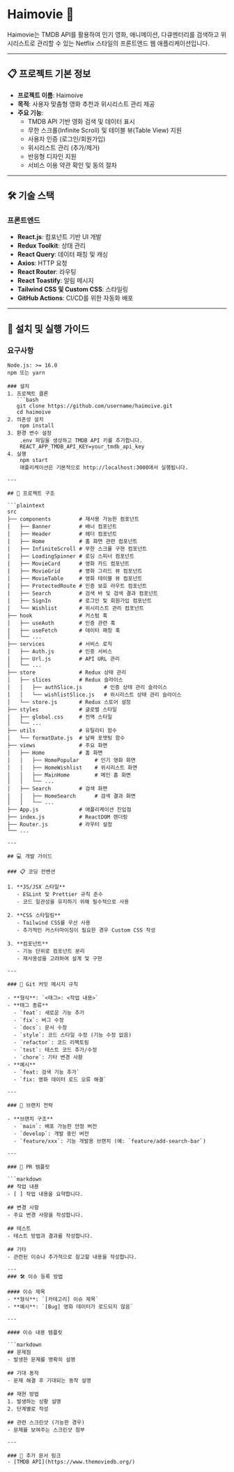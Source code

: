 # Haimovie 🎥

Haimovie는 TMDB API를 활용하여 인기 영화, 애니메이션, 다큐멘터리를 검색하고 위시리스트로 관리할 수 있는 Netflix 스타일의 프론트엔드 웹 애플리케이션입니다.

---

## 📋 프로젝트 기본 정보

- **프로젝트 이름**: Haimoive
- **목적**: 사용자 맞춤형 영화 추천과 위시리스트 관리 제공
- **주요 기능**:
  - TMDB API 기반 영화 검색 및 데이터 표시
  - 무한 스크롤(Infinite Scroll) 및 테이블 뷰(Table View) 지원
  - 사용자 인증 (로그인/회원가입)
  - 위시리스트 관리 (추가/제거)
  - 반응형 디자인 지원
  - 서비스 이용 약관 확인 및 동의 절차

---

## 🛠️ 기술 스택

### 프론트엔드
- **React.js**: 컴포넌트 기반 UI 개발
- **Redux Toolkit**: 상태 관리
- **React Query**: 데이터 패칭 및 캐싱
- **Axios**: HTTP 요청
- **React Router**: 라우팅
- **React Toastify**: 알림 메시지
- **Tailwind CSS 및 Custom CSS**: 스타일링
- **GitHub Actions**: CI/CD를 위한 자동화 배포

---

## 🚀 설치 및 실행 가이드

### 요구사항
```plaintext
Node.js: >= 16.0
npm 또는 yarn

### 설치
1. 프로젝트 클론
   ```bash
   git clone https://github.com/username/haimoive.git
   cd haimoive
2. 의존성 설치
    npm install
3. 환경 변수 설정
    .env 파일을 생성하고 TMDB API 키를 추가합니다.
    REACT_APP_TMDB_API_KEY=your_tmdb_api_key
4. 실행
    npm start
    애플리케이션은 기본적으로 http://localhost:3000에서 실행됩니다.

---

## 📂 프로젝트 구조

```plaintext
src
├── components         # 재사용 가능한 컴포넌트
│   ├── Banner         # 배너 컴포넌트
│   ├── Header         # 헤더 컴포넌트
│   ├── Home           # 홈 화면 관련 컴포넌트
│   ├── InfiniteScroll # 무한 스크롤 구현 컴포넌트
│   ├── LoadingSpinner # 로딩 스피너 컴포넌트
│   ├── MovieCard      # 영화 카드 컴포넌트
│   ├── MovieGrid      # 영화 그리드 뷰 컴포넌트
│   ├── MovieTable     # 영화 테이블 뷰 컴포넌트
│   ├── ProtectedRoute # 인증 보호 라우트 컴포넌트
│   ├── Search         # 검색 바 및 검색 결과 컴포넌트
│   ├── SignIn         # 로그인 및 회원가입 컴포넌트
│   └── Wishlist       # 위시리스트 관리 컴포넌트
├── hook               # 커스텀 훅
│   ├── useAuth        # 인증 관련 훅
│   ├── useFetch       # 데이터 패칭 훅
│   └── ...
├── services           # 서비스 로직
│   ├── Auth.js        # 인증 서비스
│   ├── Url.js         # API URL 관리
│   └── ...
├── store              # Redux 상태 관리
│   ├── slices         # Redux 슬라이스
│   │   ├── authSlice.js       # 인증 상태 관리 슬라이스
│   │   └── wishlistSlice.js   # 위시리스트 상태 관리 슬라이스
│   └── store.js       # Redux 스토어 설정
├── styles             # 글로벌 스타일
│   ├── global.css     # 전역 스타일
│   └── ...
├── utils              # 유틸리티 함수
│   └── formatDate.js  # 날짜 포맷팅 함수
├── views              # 주요 화면
│   ├── Home           # 홈 화면
│   │   ├── HomePopular     # 인기 영화 화면
│   │   ├── HomeWishlist    # 위시리스트 화면
│   │   ├── MainHome        # 메인 홈 화면
│   │   └── ...
│   ├── Search         # 검색 화면
│   │   ├── HomeSearch      # 검색 결과 화면
│   │   └── ...
├── App.js             # 애플리케이션 진입점
├── index.js           # ReactDOM 렌더링
├── Router.js          # 라우터 설정
└── ...

---

## 💻 개발 가이드

### 📋 코딩 컨벤션

1. **JS/JSX 스타일**
   - ESLint 및 Prettier 규칙 준수
   - 코드 일관성을 유지하기 위해 필수적으로 사용

2. **CSS 스타일링**
   - Tailwind CSS를 우선 사용
   - 추가적인 커스터마이징이 필요한 경우 Custom CSS 작성

3. **컴포넌트**
   - 기능 단위로 컴포넌트 분리
   - 재사용성을 고려하여 설계 및 구현

---

### 📝 Git 커밋 메시지 규칙

- **형식**: `<태그>: <작업 내용>`
- **태그 종류**
  - `feat`: 새로운 기능 추가
  - `fix`: 버그 수정
  - `docs`: 문서 수정
  - `style`: 코드 스타일 수정 (기능 수정 없음)
  - `refactor`: 코드 리팩토링
  - `test`: 테스트 코드 추가/수정
  - `chore`: 기타 변경 사항
- **예시**
  - `feat: 검색 기능 추가`
  - `fix: 영화 데이터 로드 오류 해결`

---

### 🔀 브랜치 전략

- **브랜치 구조**
  - `main`: 배포 가능한 안정 버전
  - `develop`: 개발 중인 버전
  - `feature/xxx`: 기능 개발용 브랜치 (예: `feature/add-search-bar`)

---

### 🔄 PR 템플릿

```markdown
## 작업 내용
- [ ] 작업 내용을 요약합니다.

## 변경 사항
- 주요 변경 사항을 작성합니다.

## 테스트
- 테스트 방법과 결과를 작성합니다.

## 기타
- 관련된 이슈나 추가적으로 참고할 내용을 작성합니다.

---
### 🛠️ 이슈 등록 방법

#### 이슈 제목
- **형식**: `[카테고리] 이슈 제목`
- **예시**: `[Bug] 영화 데이터가 로드되지 않음`

---

#### 이슈 내용 템플릿

```markdown
## 문제점
- 발생한 문제를 명확히 설명

## 기대 동작
- 문제 해결 후 기대되는 동작 설명

## 재현 방법
1. 발생하는 상황 설명
2. 단계별로 작성

## 관련 스크린샷 (가능한 경우)
- 문제를 보여주는 스크린샷 첨부

---

### 📖 추가 문서 링크
- [TMDB API](https://www.themoviedb.org/)
